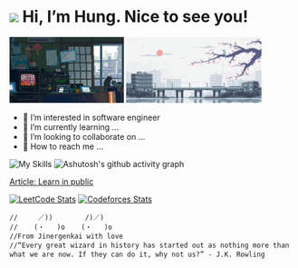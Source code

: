 <h1><img src="https://emojis.slackmojis.com/emojis/images/1531849430/4246/blob-sunglasses.gif?1531849430" width="30"/> Hi, I’m Hung. Nice to see you!</h1>

<img src="./qCPpP8C.gif" alt="drawing" width="40%" height="50%"/> <img src="https://github.com/jinergenkai/jinergenkai/blob/main/bd565dcc0a556add0b0a0ed6b26d686e.gif" alt="drawing" width="47.5%" height="50%"/> 

- 👀 I’m interested in software engineer
- 🌱 I’m currently learning ...
- 💞️ I’m looking to collaborate on ...
- 👋 How to reach me ...

![My Skills](https://skillicons.dev/icons?i=flutter,dotnet,neovim,cpp,cs,dart,python,rust,lua&perline=10)
![Ashutosh's github activity graph](https://github-readme-activity-graph.vercel.app/graph?username=jinergenkai&theme=tokyo-night)

[Article: Learn in public](./1.md)

[![LeetCode Stats](https://leetcard.jacoblin.cool/Jinergenkai?theme=nord,unicorn&font=Montserrat&ext=heatmap)](https://leetcode.com/Jinergenkai/) 
[![Codeforces Stats](https://codeforces-readme-stats.vercel.app/api/card?username=Jinergenkai&theme=default&disable_animations=false&show_icons=true&force_username=true)]()
```
//     ／))        /)／)
//    (・   )o    (・   )o
//From Jinergenkai with love
//“Every great wizard in history has started out as nothing more than what we are now. If they can do it, why not us?” - J.K. Rowling
```

<!---
jinergenkai/jinergenkai is a ✨ special ✨ repository because its `README.md` (this file) appears on your GitHub profile.
You can click the Preview link to take a look at your changes.
--->
